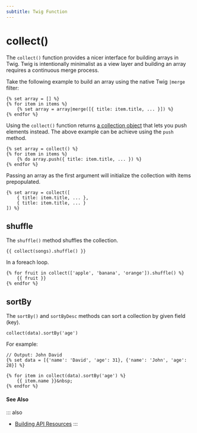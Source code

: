 ```yaml
---
subtitle: Twig Function
---
```

# collect()

The `collect()` function provides a nicer interface for building arrays in Twig. Twig is intentionally minimalist as a view layer and building an array requires a continuous merge process.

Take the following example to build an array using the native Twig `|merge` filter:

```twig
{% set array = [] %}
{% for item in items %}
    {% set array = array|merge([{ title: item.title, ... }]) %}
{% endfor %}
```

Using the `collect()` function returns [a collection object](../../extend/services/collection.md) that lets you push elements instead. The above example can be achieve using the `push` method.

```twig
{% set array = collect() %}
{% for item in items %}
    {% do array.push({ title: item.title, ... }) %}
{% endfor %}
```

Passing an array as the first argument will initialize the collection with items prepopulated.

```twig
{% set array = collect([
    { title: item.title, ... },
    { title: item.title, ... }
]) %}
```

## shuffle

The `shuffle()` method shuffles the collection.

```twig
{{ collect(songs).shuffle() }}
```

In a foreach loop.

```twig
{% for fruit in collect(['apple', 'banana', 'orange']).shuffle() %}
    {{ fruit }}
{% endfor %}
```

## sortBy

The `sortBy()` and `sortByDesc` methods can sort a collection by given field (key).

```twig
collect(data).sortBy('age')
```

For example:

```twig
// Output: John David
{% set data = [{'name': 'David', 'age': 31}, {'name': 'John', 'age': 28}] %}

{% for item in collect(data).sortBy('age') %}
    {{ item.name }}&nbsp;
{% endfor %}
```

#### See Also

::: also
* [Building API Resources](../../cms/resources/building-apis.md)
:::
